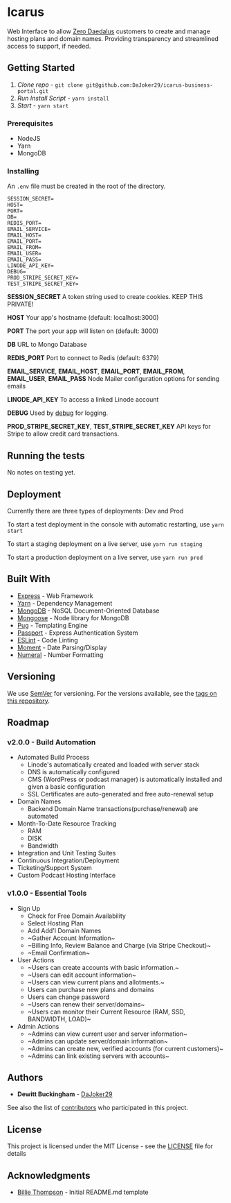 # Icarus

Web Interface to allow [Zero Daedalus](https://zerodaedalus.com) customers to create and manage hosting plans and domain names. Providing transparency and streamlined access to support, if needed.

## Getting Started

1. *Clone repo* - `git clone git@github.com:DaJoker29/icarus-business-portal.git`
2. *Run Install Script* - `yarn install`
3. *Start* - `yarn start`

### Prerequisites
- NodeJS
- Yarn
- MongoDB

### Installing
An `.env` file must be created in the root of the directory.

```
SESSION_SECRET=
HOST=
PORT=
DB=
REDIS_PORT=
EMAIL_SERVICE=
EMAIL_HOST=
EMAIL_PORT=
EMAIL_FROM=
EMAIL_USER=
EMAIL_PASS=
LINODE_API_KEY=
DEBUG=
PROD_STRIPE_SECRET_KEY=
TEST_STRIPE_SECRET_KEY=
```
**SESSION_SECRET** A token string used to create cookies. KEEP THIS PRIVATE!

**HOST** Your app's hostname (default: localhost:3000)

**PORT** The port your app will listen on (default: 3000)

**DB** URL to Mongo Database

**REDIS_PORT** Port to connect to Redis (default: 6379)

**EMAIL_SERVICE**, **EMAIL_HOST**, **EMAIL_PORT**, **EMAIL_FROM**, **EMAIL_USER**, **EMAIL_PASS** Node Mailer configuration options for sending emails

**LINODE_API_KEY** To access a linked Linode account

**DEBUG** Used by [debug](https://github.com/visionmedia/debug) for logging.

**PROD_STRIPE_SECRET_KEY**, **TEST_STRIPE_SECRET_KEY** API keys for Stripe to allow credit card transactions.

## Running the tests
No notes on testing yet.

## Deployment
Currently there are three types of deployments: Dev and Prod

To start a test deployment in the console with automatic restarting, use `yarn start`

To start a staging deployment on a live server, use `yarn run staging`

To start a production deployment on a live server, use `yarn run prod`

## Built With

* [Express](http://expressjs.com/) - Web Framework
* [Yarn](https://yarnpkg.com/en/) - Dependency Management
* [MongoDB](https://www.mongodb.com/) - NoSQL Document-Oriented Database
* [Mongoose](http://mongoosejs.com/) - Node library for MongoDB
* [Pug](https://pugjs.org/api/getting-started.html) - Templating Engine
* [Passport](http://www.passportjs.org/) - Express Authentication System
* [ESLint](https://eslint.org/) - Code Linting
* [Moment](http://momentjs.com/) - Date Parsing/Display
* [Numeral](http://numeraljs.com/) - Number Formatting

## Versioning

We use [SemVer](http://semver.org/) for versioning. For the versions available, see the [tags on this repository](https://github.com/dajoker29/icarus-business-portal/tags).

## Roadmap
### v2.0.0 - Build Automation
- Automated Build Process
  - Linode's automatically created and loaded with server stack
  - DNS is automatically configured
  - CMS (WordPress or podcast manager) is automatically installed and given a basic configuration
  - SSL Certificates are auto-generated and free auto-renewal setup
- Domain Names
  - Backend Domain Name transactions(purchase/renewal) are automated
- Month-To-Date Resource Tracking
  - RAM
  - DISK
  - Bandwidth
- Integration and Unit Testing Suites
- Continuous Integration/Deployment
- Ticketing/Support System
- Custom Podcast Hosting Interface
### v1.0.0 - Essential Tools
- Sign Up
  - Check for Free Domain Availability
  - Select Hosting Plan
  - Add Add'l Domain Names
  - ~Gather Account Information~
  - ~Billing Info, Review Balance and Charge (via Stripe Checkout)~
  - ~Email Confirmation~
- User Actions
  - ~Users can create accounts with basic information.~
  - ~Users can edit account information~
  - ~Users can view current plans and allotments.~
  - Users can purchase new plans and domains
  - Users can change password
  - ~Users can renew their server/domains~
  - ~Users can monitor their Current Resource (RAM, SSD, BANDWIDTH, LOAD)~
- Admin Actions
  - ~Admins can view current user and server information~
  - ~Admins can update server/domain information~
  - ~Admins can create new, verified accounts (for current customers)~
  - ~Admins can link existing servers with accounts~


## Authors

* **Dewitt Buckingham** - [DaJoker29](https://github.com/DaJoker29)

See also the list of [contributors](https://github.com/dajoker29/icarus-business-portal/contributors) who participated in this project.

## License

This project is licensed under the MIT License - see the [LICENSE](LICENSE) file for details

## Acknowledgments

* [Billie Thompson](https://github.com/PurpleBooth) - Initial README.md template

